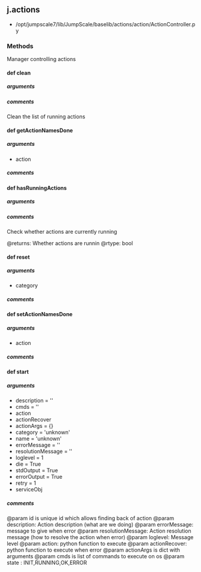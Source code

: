 ## j.actions

- /opt/jumpscale7/lib/JumpScale/baselib/actions/action/ActionController.py

### Methods

Manager controlling actions

#### def clean 
##### arguments

##### comments

Clean the list of running actions

#### def getActionNamesDone 
##### arguments

- action

##### comments

#### def hasRunningActions 
##### arguments

##### comments

Check whether actions are currently running

@returns: Whether actions are runnin
@rtype: bool

#### def reset 
##### arguments

- category

##### comments

#### def setActionNamesDone 
##### arguments

- action

##### comments

#### def start 
##### arguments

- description = ''
- cmds = ''
- action
- actionRecover
- actionArgs = \{\}
- category = 'unknown'
- name = 'unknown'
- errorMessage = ''
- resolutionMessage = ''
- loglevel = 1
- die = True
- stdOutput = True
- errorOutput = True
- retry = 1
- serviceObj

##### comments

@param id is unique id which allows finding back of action
@param description: Action description (what are we doing)
@param errorMessage: message to give when error
@param resolutionMessage: Action resolution message (how to resolve the action when error)
@param loglevel: Message level
@param action: python function to execute
@param actionRecover: python function to execute when error
@param actionArgs is dict with arguments
@param cmds is list of commands to execute on os
@param state : INIT,RUNNING,OK,ERROR

